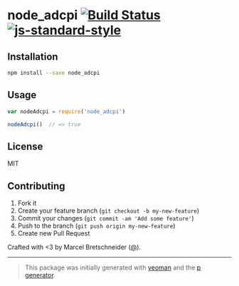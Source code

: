 # node_adcpi [![Build Status](https://secure.travis-ci.org/mbretschn/node_adcpi.svg?branch=master)](https://travis-ci.org/mbretschn/node_adcpi) [![js-standard-style](https://img.shields.io/badge/code%20style-standard-brightgreen.svg?style=flat)](https://github.com/feross/standard)



## Installation

```bash
npm install --save node_adcpi
```

## Usage

```javascript
var nodeAdcpi = require('node_adcpi')

nodeAdcpi()  // => true
```

## License

MIT

## Contributing

1. Fork it
2. Create your feature branch (`git checkout -b my-new-feature`)
3. Commit your changes (`git commit -am 'Add some feature'`)
4. Push to the branch (`git push origin my-new-feature`)
5. Create new Pull Request

Crafted with <3 by Marcel Bretschneider ([@](https://twitter.com/)).

***

> This package was initially generated with [yeoman](http://yeoman.io) and the [p generator](https://github.com/johnotander/generator-p.git).
